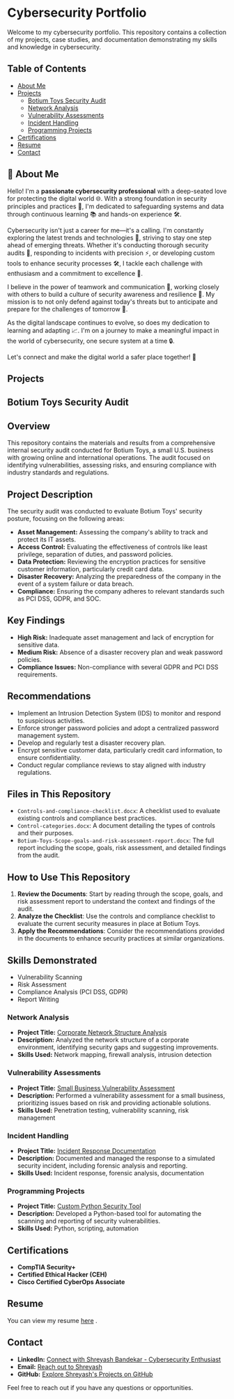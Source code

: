 # Cybersecurity Portfolio

Welcome to my cybersecurity portfolio. This repository contains a collection of my projects, case studies, and documentation demonstrating my skills and knowledge in cybersecurity.

## Table of Contents

- [About Me](#👋-About-Me)
- [Projects](#projects)
  - [Botium Toys Security Audit](#Botium-Toys-Security-Audit)
  - [Network Analysis](#network-analysis)
  - [Vulnerability Assessments](#vulnerability-assessments)
  - [Incident Handling](#incident-handling)
  - [Programming Projects](#programming-projects)
- [Certifications](#certifications)
- [Resume](#resume)
- [Contact](#contact)

## 👋 About Me

Hello! I'm a **passionate cybersecurity professional** with a deep-seated love for protecting the digital world 🌐. With a strong foundation in security principles and practices 🔐, I'm dedicated to safeguarding systems and data through continuous learning 📚 and hands-on experience 🛠️.

Cybersecurity isn't just a career for me—it's a calling. I'm constantly exploring the latest trends and technologies 🚀, striving to stay one step ahead of emerging threats. Whether it's conducting thorough security audits 📝, responding to incidents with precision ⚡, or developing custom tools to enhance security processes 🛠️, I tackle each challenge with enthusiasm and a commitment to excellence 🌟.

I believe in the power of teamwork and communication 🤝, working closely with others to build a culture of security awareness and resilience 💪. My mission is to not only defend against today's threats but to anticipate and prepare for the challenges of tomorrow 🌅.

As the digital landscape continues to evolve, so does my dedication to learning and adapting 📈. I'm on a journey to make a meaningful impact in the world of cybersecurity, one secure system at a time 🔒.

Let's connect and make the digital world a safer place together! 💬


## Projects

## Botium Toys Security Audit

## Overview
This repository contains the materials and results from a comprehensive internal security audit conducted for Botium Toys, a small U.S. business with growing online and international operations. The audit focused on identifying vulnerabilities, assessing risks, and ensuring compliance with industry standards and regulations.

## Project Description
The security audit was conducted to evaluate Botium Toys' security posture, focusing on the following areas:
- **Asset Management:** Assessing the company's ability to track and protect its IT assets.
- **Access Control:** Evaluating the effectiveness of controls like least privilege, separation of duties, and password policies.
- **Data Protection:** Reviewing the encryption practices for sensitive customer information, particularly credit card data.
- **Disaster Recovery:** Analyzing the preparedness of the company in the event of a system failure or data breach.
- **Compliance:** Ensuring the company adheres to relevant standards such as PCI DSS, GDPR, and SOC.

## Key Findings
- **High Risk:** Inadequate asset management and lack of encryption for sensitive data.
- **Medium Risk:** Absence of a disaster recovery plan and weak password policies.
- **Compliance Issues:** Non-compliance with several GDPR and PCI DSS requirements.

## Recommendations
- Implement an Intrusion Detection System (IDS) to monitor and respond to suspicious activities.
- Enforce stronger password policies and adopt a centralized password management system.
- Develop and regularly test a disaster recovery plan.
- Encrypt sensitive customer data, particularly credit card information, to ensure confidentiality.
- Conduct regular compliance reviews to stay aligned with industry regulations.

## Files in This Repository
- `Controls-and-compliance-checklist.docx`: A checklist used to evaluate existing controls and compliance best practices.
- `Control-categories.docx`: A document detailing the types of controls and their purposes.
- `Botium-Toys-Scope-goals-and-risk-assessment-report.docx`: The full report including the scope, goals, risk assessment, and detailed findings from the audit.

## How to Use This Repository
1. **Review the Documents**: Start by reading through the scope, goals, and risk assessment report to understand the context and findings of the audit.
2. **Analyze the Checklist**: Use the controls and compliance checklist to evaluate the current security measures in place at Botium Toys.
3. **Apply the Recommendations**: Consider the recommendations provided in the documents to enhance security practices at similar organizations.

## Skills Demonstrated
- Vulnerability Scanning
- Risk Assessment
- Compliance Analysis (PCI DSS, GDPR)
- Report Writing


### Network Analysis

- **Project Title:** [Corporate Network Structure Analysis](#)
- **Description:** Analyzed the network structure of a corporate environment, identifying security gaps and suggesting improvements.
- **Skills Used:** Network mapping, firewall analysis, intrusion detection

### Vulnerability Assessments

- **Project Title:** [Small Business Vulnerability Assessment](#)
- **Description:** Performed a vulnerability assessment for a small business, prioritizing issues based on risk and providing actionable solutions.
- **Skills Used:** Penetration testing, vulnerability scanning, risk management

### Incident Handling

- **Project Title:** [Incident Response Documentation](#)
- **Description:** Documented and managed the response to a simulated security incident, including forensic analysis and reporting.
- **Skills Used:** Incident response, forensic analysis, documentation

### Programming Projects

- **Project Title:** [Custom Python Security Tool](#)
- **Description:** Developed a Python-based tool for automating the scanning and reporting of security vulnerabilities.
- **Skills Used:** Python, scripting, automation

## Certifications

- **CompTIA Security+**
- **Certified Ethical Hacker (CEH)**
- **Cisco Certified CyberOps Associate**

## Resume

You can view my resume [here](https://drive.google.com/file/d/1qm2JSc7RqAA1f325Jv8478VDcaVMtaEC/view?usp=sharing) .

## Contact

- **LinkedIn:** [Connect with Shreyash Bandekar - Cybersecurity Enthusiast](https://www.linkedin.com/in/shreyash-bandekar)
- **Email:** [Reach out to Shreyash](mailto:shreyash.bandekar2015@gmail.com)
- **GitHub:** [Explore Shreyash's Projects on GitHub](https://github.com/shreyashbandekar)


Feel free to reach out if you have any questions or opportunities.
